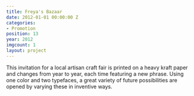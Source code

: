 ```yaml
---
title: Freya's Bazaar
date: 2012-01-01 00:00:00 Z
categories:
- Promotion
position: 13
year: 2012
imgcount: 1
layout: project
---
```


This invitation for a local artisan craft fair is printed on a heavy kraft paper and changes from year to year, each time featuring a new phrase. Using one color and two typefaces, a great variety of future possibilities are opened by varying these in inventive ways.
